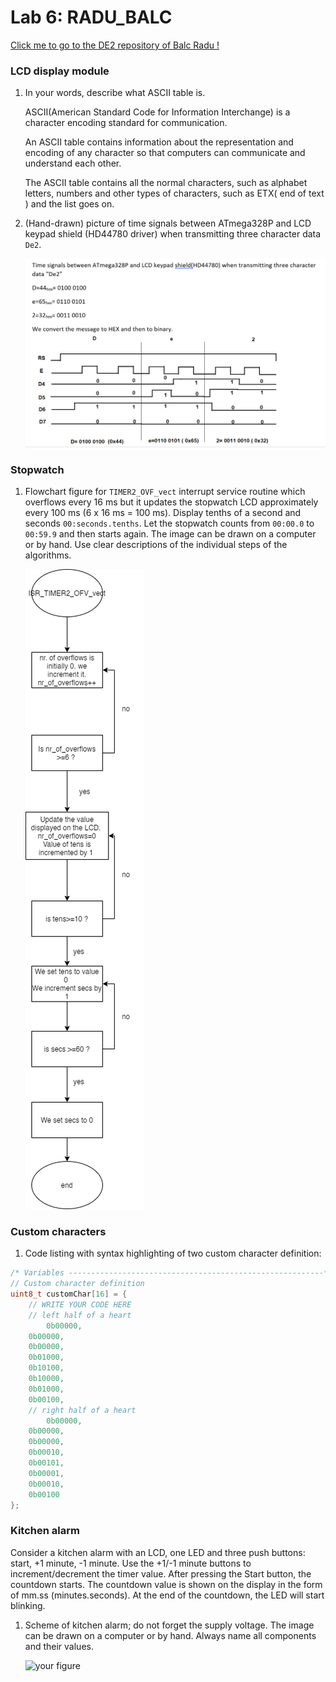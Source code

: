 # Lab 6: RADU_BALC


   [Click me to go to the DE2 repository of Balc Radu !](https://github.com/balc-radu/Digital-Electronics-2)


### LCD display module

1. In your words, describe what ASCII table is.
 
   ASCII(American Standard Code for Information Interchange) is a character encoding standard for communication. 

   An ASCII table contains information about the representation and encoding of any character so that computers can communicate and understand each other.
   
   The ASCII table contains all the normal characters, such as alphabet letters, numbers and other types of characters, such as ETX( end of text ) and the list goes on.

2. (Hand-drawn) picture of time signals between ATmega328P and LCD keypad shield (HD44780 driver) when transmitting three character data `De2`.

   ![your figure](BalcRadu_Laboratory6_Signals.png)


### Stopwatch

1. Flowchart figure for `TIMER2_OVF_vect` interrupt service routine which overflows every 16&nbsp;ms but it updates the stopwatch LCD approximately every 100&nbsp;ms (6 x 16&nbsp;ms = 100&nbsp;ms). Display tenths of a second and seconds `00:seconds.tenths`. Let the stopwatch counts from `00:00.0` to `00:59.9` and then starts again. The image can be drawn on a computer or by hand. Use clear descriptions of the individual steps of the algorithms.

   ![your figure](BalcRadu_Laboratory6_FlowchartISR.png)


### Custom characters

1. Code listing with syntax highlighting of two custom character definition:

```c
/* Variables ---------------------------------------------------------*/
// Custom character definition
uint8_t customChar[16] = {
    // WRITE YOUR CODE HERE
    // left half of a heart
        0b00000,
	0b00000,
	0b00000,
	0b01000,
	0b10100,
	0b10000,
	0b01000,
	0b00100,
    // right half of a heart
        0b00000,
	0b00000,
	0b00000,
	0b00010,
	0b00101,
	0b00001,
	0b00010,
	0b00100
};
```


### Kitchen alarm

Consider a kitchen alarm with an LCD, one LED and three push buttons: start, +1 minute, -1 minute. Use the +1/-1 minute buttons to increment/decrement the timer value. After pressing the Start button, the countdown starts. The countdown value is shown on the display in the form of mm.ss (minutes.seconds). At the end of the countdown, the LED will start blinking.

1. Scheme of kitchen alarm; do not forget the supply voltage. The image can be drawn on a computer or by hand. Always name all components and their values.

   ![your figure]()
